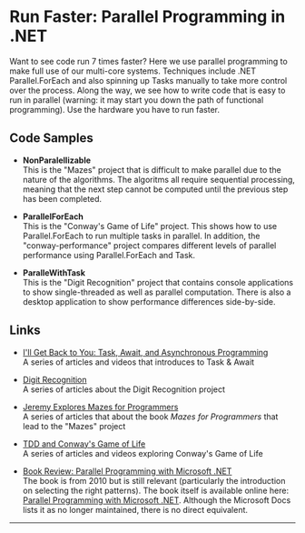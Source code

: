 # Run Faster: Parallel Programming in .NET

Want to see code run 7 times faster? Here we use parallel programming to make full use of our multi-core systems. Techniques include .NET Parallel.ForEach and also spinning up Tasks manually to take more control over the process. Along the way, we see how to write code that is easy to run in parallel (warning: it may start you down the path of functional programming). Use the hardware you have to run faster.

## Code Samples
* **NonParalellizable**  
This is the "Mazes" project that is difficult to make parallel due to the nature of the algorithms. The algoritms all require sequential processing, meaning that the next step cannot be computed until the previous step has been completed.

* **ParallelForEach**  
This is the "Conway's Game of Life" project. This shows how to use Parallel.ForEach to run multiple tasks in parallel. In addition, the "conway-performance" project compares different levels of parallel performance using Parallel.ForEach and Task.

* **ParalleWithTask**  
This is the "Digit Recognition" project that contains console applications to show single-threaded as well as parallel computation. There is also a desktop application to show performance differences side-by-side.

## Links
* [I'll Get Back to You: Task, Await, and Asynchronous Programming](http://www.jeremybytes.com/Demos.aspx#TaskAndAwait)  
A series of articles and videos that introduces to Task & Await

* [Digit Recognition](https://github.com/jeremybytes/digit-display)  
A series of articles about the Digit Recognition project

* [Jeremy Explores Mazes for Programmers](https://github.com/jeremybytes/mazes-for-programmers)  
A series of articles that about the book *Mazes for Programmers* that lead to the "Mazes" project

* [TDD and Conway's Game of Life](http://www.jeremybytes.com/Demos.aspx#TDD)  
A series of articles and videos exploring Conway's Game of Life

* [Book Review: Parallel Programming with Microsoft .NET](https://jeremybytes.blogspot.com/2014/02/book-review-parallel-programming-with.html)  
The book is from 2010 but is still relevant (particularly the introduction on selecting the right patterns). The book itself is available online here: [Parallel Programming with Microsoft .NET](https://docs.microsoft.com/en-us/previous-versions/msp-n-p/ff963553(v=pandp.10)). Although the Microsoft Docs lists it as no longer maintained, there is no direct equivalent.

--- 
